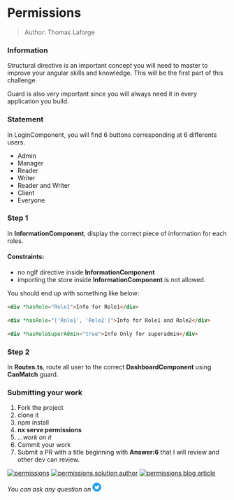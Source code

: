 <h1>Permissions</h1>

> Author: Thomas Laforge

### Information

Structural directive is an important concept you will need to master to improve your angular skills and knowledge. This will be the first part of this challenge.

Guard is also very important since you will always need it in every application you build.

### Statement

In LoginComponent, you will find 6 buttons corresponding at 6 differents users.

- Admin
- Manager
- Reader
- Writer
- Reader and Writer
- Client
- Everyone

### Step 1

In **InformationComponent**, display the correct piece of information for each roles.

#### Constraints:

- no ngIf directive inside **InformationComponent**
- importing the store inside **InformationComponent** is not allowed.

You should end up with something like below:

```html
<div *hasRole="Role1">Info for Role1</div>
```

```html
<div *hasRole="['Role1', 'Role2']">Info for Role1 and Role2</div>
```

```html
<div *hasRoleSuperAdmin="true">Info Only for superadmin</div>
```

### Step 2

In **Routes.ts**, route all user to the correct **DashboardComponent** using **CanMatch** guard.

### Submitting your work

1. Fork the project
2. clone it
3. npm install
4. **nx serve permissions**
5. _...work on it_
6. Commit your work
7. Submit a PR with a title beginning with **Answer:6** that I will review and other dev can review.

<a href="https://github.com/tomalaforge/angular-challenges/pulls?q=label%3A6+label%3Aanswer"><img src="https://img.shields.io/badge/-Solutions-green" alt="permissions"/></a>
<a href='https://github.com/tomalaforge/angular-challenges/pulls?q=label%3A6+label%3A"answer+author"'><img src="https://img.shields.io/badge/-Author solution-important" alt="permissions solution author"/></a>
<a href="https://medium.com/@thomas.laforge/create-a-custom-structural-directive-to-manage-permissions-like-a-pro-11a1acad30ad" target="_blank" rel="noopener noreferrer"><img src="https://img.shields.io/badge/-Blog post explanation: part 1-blue" alt="permissions blog article"/></a>

_You can ask any question on_ <a href="https://twitter.com/laforge_toma" target="_blank" rel="noopener noreferrer"><img src="./../../logo/twitter.svg" height=20px alt="twitter"/></a>
